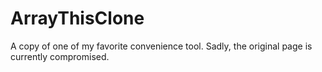 # ArrayThisClone
A copy of one of my favorite convenience tool. Sadly, the original page is currently compromised.
